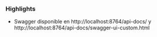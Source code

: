 

### Highlights

- Swagger disponible en http://localhost:8764/api-docs/ y http://localhost:8764/api-docs/swagger-ui-custom.html
